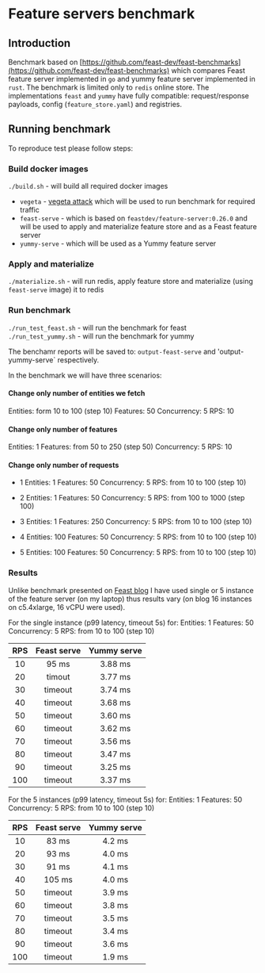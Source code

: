 # Feature servers benchmark

## Introduction

Benchmark based on [https://github.com/feast-dev/feast-benchmarks](https://github.com/feast-dev/feast-benchmarks)
which compares Feast feature server implemented in `go` and yummy feature server implemented in `rust`.
The benchmark is limited only to `redis` online store. The implementations `feast` and `yummy` have
fully compatible: request/response payloads, config (`feature_store.yaml`) and registries.

## Running benchmark

To reproduce test please follow steps:

### Build docker images

`./build.sh` - will build all required docker images

* `vegeta` - [vegeta attack](https://github.com/tsenart/vegeta) which will be used to run benchmark for required traffic
* `feast-serve` - which is based on `feastdev/feature-server:0.26.0` and will be used to apply and materialize feature store and as a Feast feature server 
* `yummy-serve` - which will be used as a Yummy feature server

### Apply and materialize

`./materialize.sh` - will run redis, apply feature store and materialize (using `feast-serve` image) it to redis


### Run benchmark

`./run_test_feast.sh` - will run the benchmark for feast   
`./run_test_yummy.sh` - will run the benchmark for yummy

The benchamr reports will be saved to: `output-feast-serve` and 'output-yummy-serve` respectively.

In the benchmark we will have three scenarios:

#### Change only number of entities we fetch 
Entities: form 10 to 100 (step 10)
Features: 50
Concurrency: 5
RPS: 10 


#### Change only number of features
Entities: 1
Features: from 50 to 250 (step 50)
Concurrency: 5
RPS: 10 


#### Change only number of requests

* 1
Entities: 1
Features: 50
Concurrency: 5
RPS: from 10 to 100 (step 10)

* 2
Entities: 1
Features: 50
Concurrency: 5
RPS: from 100 to 1000 (step 100)

* 3
Entities: 1
Features: 250
Concurrency: 5
RPS: from 10 to 100 (step 10)

* 4
Entities: 100
Features: 50
Concurrency: 5
RPS: from 10 to 100 (step 10)

* 5
Entities: 100
Features: 50
Concurrency: 5
RPS: from 10 to 100 (step 10)

### Results

Unlike benchmark presented on [Feast blog](https://feast.dev/blog/feast-benchmarks/)
I have used single or 5 instance of the feature server (on my laptop) thus results vary (on blog 16 instances on c5.4xlarge, 16 vCPU were used).

For the single instance (p99 latency, timeout 5s) for:
Entities: 1
Features: 50
Concurrency: 5
RPS: from 10 to 100 (step 10)

| RPS | Feast serve | Yummy serve |
|:---:|:-----------:|:-----------:|
| 10  |  95 ms      |  3.88 ms    |
| 20  |  timout     |  3.77 ms    |
| 30  |  timeout    |  3.74 ms    |
| 40  |  timeout    |  3.68 ms    |
| 50  |  timeout    |  3.60 ms    |
| 60  |  timeout    |  3.62 ms    |
| 70  |  timeout    |  3.56 ms    |
| 80  |  timeout    |  3.47 ms    |
| 90  |  timeout    |  3.25 ms    |
| 100 |  timeout    |  3.37 ms    |


For the 5 instances (p99 latency, timeout 5s) for:
Entities: 1
Features: 50
Concurrency: 5
RPS: from 10 to 100 (step 10)

| RPS | Feast serve | Yummy serve |
|:---:|:-----------:|:-----------:|
| 10  |  83 ms      |  4.2 ms     |
| 20  |  93 ms      |  4.0 ms     |
| 30  |  91 ms      |  4.1 ms     |
| 40  |  105 ms     |  4.0 ms     |
| 50  |  timeout    |  3.9 ms     |
| 60  |  timeout    |  3.8 ms     |
| 70  |  timeout    |  3.5 ms     |
| 80  |  timeout    |  3.4 ms     |
| 90  |  timeout    |  3.6 ms     |
| 100 |  timeout    |  1.9 ms     |

